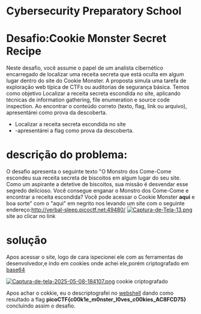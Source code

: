 # Cybersecurity Preparatory School



# Desafio:Cookie Monster Secret Recipe
Neste desafio, você assume o papel de um analista cibernético encarregado de localizar uma receita secreta que está oculta em algum lugar dentro do site do Cookie Monster. A proposta simula uma tarefa de exploração web típica de CTFs ou auditorias de segurança básica. 
Temos como objetivo Localizar a receita secreta escondida no site, aplicando técnicas de information gathering, file enumeration e source code inspection. Ao encontrar o conteúdo correto (texto, flag, link ou arquivo), apresentárei como prova da descoberta.
- Localizar a receita secreta escondida no site
- -apresentárei a flag como prova da descoberta.

# descrição do problema:
O desafio apresenta o seguinte texto "O Monstro dos Come-Come escondeu sua receita secreta de biscoitos em algum lugar do seu site. Como um aspirante a detetive de biscoitos, sua missão é desvendar esse segredo delicioso. Você consegue enganar o Monstro dos Come-Come e encontrar a receita escondida?
Você pode acessar o Cookie Monster **aqui** e boa sorte"
com o "aqui" em negrito nos levando um site com o seguinte endereço:http://verbal-sleep.picoctf.net:49480/
[![Captura-de-Tela-13.png](https://i.postimg.cc/VL8RCSWj/Captura-de-Tela-13.png)](https://postimg.cc/vD0fRZjB) site ao clicar no link

# solução 
Apos acessar o site, logo de cara ispecionei ele com as ferramentas de desenvolvedor,e indo em cookies onde achei ele,porém criptografado em [base64](https://pt.wikipedia.org/wiki/Base64)


[![Captura-de-tela-2025-05-08-184107.png](https://i.postimg.cc/BbGVbmvF/Captura-de-tela-2025-05-08-184107.png)](https://postimg.cc/KkJNsrBc)
cookie criptografado

Apos achar o cokkie, eu o descriptografei no [webshell](https://webshell.picoctf.org/) dando como resultado a flag
**picoCTF{c00k1e_m0nster_l0ves_c00kies_AC8FCD75}**
concluindo assim o desafio.
